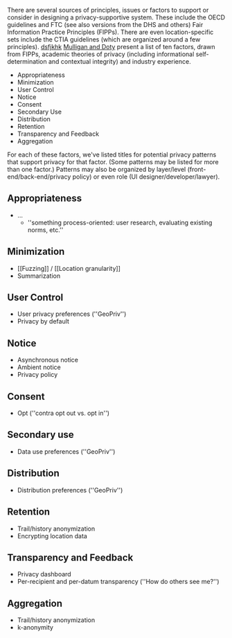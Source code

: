 There are several sources of principles, issues or factors to support or consider in designing a privacy-supportive system. These include the OECD guidelines and FTC (see also versions from the DHS and others) Fair Information Practice Principles (FIPPs). There are even location-specific sets include the CTIA guidelines (which are organized around a few principles).
[dsfjkhk](url)
[ Mulligan and Doty](http://escholarship.org/uc/item/0rp834wf) present a list of ten factors, drawn from FIPPs, academic theories of privacy (including informational self-determination and contextual integrity) and industry experience.

* Appropriateness
* Minimization
* User Control
* Notice
* Consent
* Secondary Use
* Distribution
* Retention
* Transparency and Feedback
* Aggregation

For each of these factors, we've listed titles for potential privacy patterns that support privacy for that factor. (Some patterns may be listed for more than one factor.) Patterns may also be organized by layer/level (front-end/back-end/privacy policy) or even role (UI designer/developer/lawyer).

## Appropriateness ##
* ...
  * ''something process-oriented: user research, evaluating existing norms, etc.''

## Minimization ##
* [[Fuzzing]] / [[Location granularity]]
* Summarization

## User Control ##
* User privacy preferences (''GeoPriv'')
* Privacy by default

## Notice ##
* Asynchronous notice
* Ambient notice
* Privacy policy

## Consent ##
* Opt (''contra opt out vs. opt in'')

## Secondary use ##
* Data use preferences (''GeoPriv'')

## Distribution ##
* Distribution preferences (''GeoPriv'')

## Retention ##
* Trail/history anonymization
* Encrypting location data

## Transparency and Feedback ##
* Privacy dashboard
* Per-recipient and per-datum transparency (''How do others see me?'')

## Aggregation ##
* Trail/history anonymization
* k-anonymity

